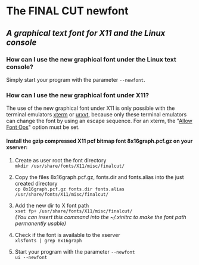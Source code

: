 # The FINAL CUT newfont
## *A graphical text font for X11 and the Linux console*


### How can I use the new graphical font under the Linux text console?

Simply start your program with the parameter `--newfont`.

### How can I use the new graphical font under X11?

The use of the new graphical font under X11 is only possible with
the terminal emulators
[xterm](http://invisible-island.net/xterm/xterm.html)
or
[urxvt](http://software.schmorp.de/pkg/rxvt-unicode.html),
because only these terminal emulators can change the font by
using an escape sequence.  For an xterm, the "[Allow Font Ops](../../doc/xterm.txt)"
option must be set.

#### Install the gzip compressed X11 pcf bitmap font 8x16graph.pcf.gz on your xserver:

1. Create as user root the font directory<br />
`mkdir /usr/share/fonts/X11/misc/finalcut/`

2. Copy the files 8x16graph.pcf.gz, fonts.dir and fonts.alias
into the just created directory<br />
`cp 8x16graph.pcf.gz fonts.dir fonts.alias /usr/share/fonts/X11/misc/finalcut/`

3. Add the new dir to X font path<br />
`xset fp+ /usr/share/fonts/X11/misc/finalcut/`<br />
*(You can insert this command into the ~/.xinitrc to make the font path permanently usable)*

4. Check if the font is available to the xserver<br />
`xlsfonts | grep 8x16graph`

5. Start your program with the parameter `--newfont`<br />
`ui --newfont`

